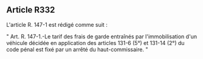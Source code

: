 Article R332
----
L'article R. 147-1 est rédigé comme suit :

" Art. R. 147-1.-Le tarif des frais de garde entraînés par l'immobilisation d'un
véhicule décidée en application des articles 131-6 (5°) et 131-14 (2°) du code
pénal est fixé par un arrêté du haut-commissaire. "
